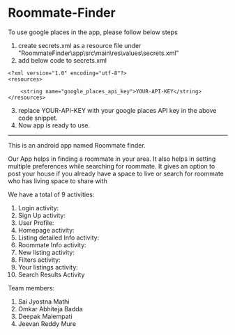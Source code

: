 # Roommate-Finder

To use google places in the app, please follow below steps
1. create secrets.xml as a resource file under "RoommateFinder\app\src\main\res\values\secrets.xml"
2. add below code to secrets.xml

```
<?xml version="1.0" encoding="utf-8"?>
<resources>

    <string name="google_places_api_key">YOUR-API-KEY</string>
</resources>
```
3. replace YOUR-API-KEY with your google places API key in the above code snippet.
4. Now app is ready to use.

----------------------------------------------------------------------------------------------------------------------------------
This is an android app named Roommate finder.

Our App helps in finding a roommate in your area. It also helps in setting multiple preferences while searching for roommate. It gives an option to post your house if you already have a space to live or search for roommate who has living space to share with


We have a total of 9 activities:
1.	Login activity: 
2.	Sign Up activity: 
3.	User Profile: 
4.	Homepage activity:
5.	Listing detailed Info activity: 
6.	Roommate Info activity:
7.	New listing activity: 
8.	Filters activity: 
9.	Your listings activity: 
10. Search Results Activity

Team members: 
1.	Sai Jyostna Mathi
2.	Omkar Abhiteja Badda
3.	Deepak Malempati
4.	Jeevan Reddy Mure

